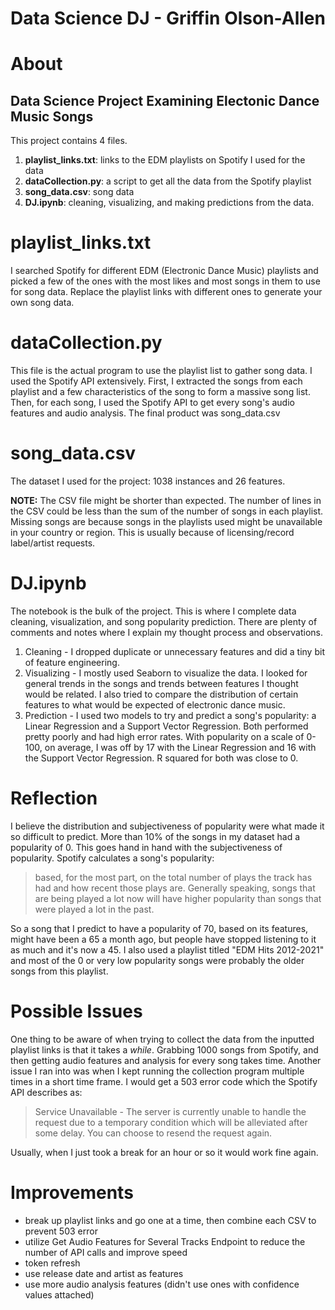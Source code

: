 # Data Science DJ - Griffin Olson-Allen

# About
## Data Science Project Examining Electonic Dance Music Songs
This project contains 4 files.
1. **playlist_links.txt**: links to the EDM playlists on Spotify I used for the data
2. **dataCollection.py**: a script to get all the data from the Spotify playlist
3. **song_data.csv**: song data
4. **DJ.ipynb**: cleaning, visualizing, and making predictions from the data.

# playlist_links.txt
I searched Spotify for different EDM (Electronic Dance Music) playlists and picked a few of the ones with the most likes and most songs in them to use for song data. Replace the playlist links with different ones to generate your own song data.

# dataCollection.py
This file is the actual program to use the playlist list to gather song data. I used the Spotify API extensively. First, I extracted the songs from each playlist and a few characteristics of the song to form a massive song list. Then, for each song, I used the Spotify API to get every song's audio features and audio analysis. The final product was song_data.csv

# song_data.csv
The dataset I used for the project: 1038 instances and 26 features.

**NOTE:** The CSV file might be shorter than expected. The number of lines in the CSV could be less than the sum of the number of songs in each playlist. Missing songs are because songs in the playlists used might be unavailable in your country or region. This is usually because of licensing/record label/artist requests.

# DJ.ipynb
The notebook is the bulk of the project. This is where I complete data cleaning, visualization, and song popularity prediction. There are plenty of comments and notes where I explain my thought process and observations.

1. Cleaning - I dropped duplicate or unnecessary features and did a tiny bit of feature engineering.
2. Visualizing - I mostly used Seaborn to visualize the data. I looked for general trends in the songs and trends between features I thought would be related. I also tried to compare the distribution of certain features to what would be expected of electronic dance music. 
3. Prediction - I used two models to try and predict a song's popularity: a Linear Regression and a Support Vector Regression. Both performed pretty poorly and had high error rates. With popularity on a scale of 0-100, on average, I was off by 17 with the Linear Regression and 16 with the Support Vector Regression. R squared for both was close to 0. 

# Reflection
I believe the distribution and subjectiveness of popularity were what made it so difficult to predict. More than 10% of the songs in my dataset had a popularity of 0. This goes hand in hand with the subjectiveness of popularity. Spotify calculates a song's popularity:
> based, for the most part, on the total number of plays the track has had and how recent those plays are. Generally speaking, songs that are being played a lot now will have higher popularity than songs that were played a lot in the past. 

So a song that I predict to have a popularity of 70, based on its features, might have been a 65 a month ago, but people have stopped listening to it as much and it's now a 45. I also used a playlist titled "EDM Hits 2012-2021" and most of the 0 or very low popularity songs were probably the older songs from this playlist. 

# Possible Issues
One thing to be aware of when trying to collect the data from the inputted playlist links is that it takes a *while*. Grabbing 1000 songs from Spotify, and then getting audio features and analysis for every song takes time. Another issue I ran into was when I kept running the collection program multiple times in a short time frame. I would get a 503 error code which the Spotify API describes as:
> Service Unavailable - The server is currently unable to handle the request due to a temporary condition which will be alleviated after some delay. You can choose to resend the request again.

Usually, when I just took a break for an hour or so it would work fine again. 

# Improvements
- break up playlist links and go one at a time, then combine each CSV to prevent 503 error
- utilize Get Audio Features for Several Tracks Endpoint to reduce the number of API calls and improve speed
- token refresh
- use release date and artist as features
- use more audio analysis features (didn't use ones with confidence values attached)